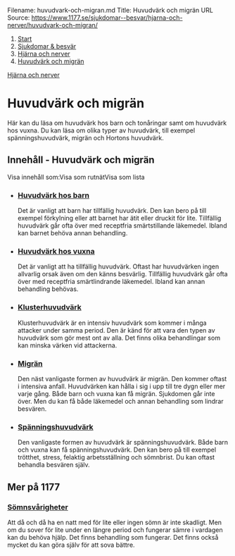 Filename: huvudvark-och-migran.md
Title: Huvudvärk och migrän
URL Source: https://www.1177.se/sjukdomar--besvar/hjarna-och-nerver/huvudvark-och-migran/

1.  [Start](https://www.1177.se/)
2.  [Sjukdomar & besvär](https://www.1177.se/sjukdomar--besvar/)
3.  [Hjärna och nerver](https://www.1177.se/sjukdomar--besvar/hjarna-och-nerver/)
4.  [Huvudvärk och migrän](https://www.1177.se/sjukdomar--besvar/hjarna-och-nerver/huvudvark-och-migran/)

[Hjärna och nerver](https://www.1177.se/sjukdomar--besvar/hjarna-och-nerver/)

Huvudvärk och migrän
====================

Här kan du läsa om huvudvärk hos barn och tonåringar samt om huvudvärk hos vuxna. Du kan läsa om olika typer av huvudvärk, till exempel spänningshuvudvärk, migrän och Hortons huvudvärk.

Innehåll - Huvudvärk och migrän
-------------------------------

Visa innehåll som:Visa som rutnätVisa som lista

*   ### [Huvudvärk hos barn](https://www.1177.se/sjukdomar--besvar/hjarna-och-nerver/huvudvark-och-migran/huvudvark-hos-barn-och-tonaringar/)
    
    Det är vanligt att barn har tillfällig huvudvärk. Den kan bero på till exempel förkylning eller att barnet har ätit eller druckit för lite. Tillfällig huvudvärk går ofta över med receptfria smärtstillande läkemedel. Ibland kan barnet behöva annan behandling.
    
*   ### [Huvudvärk hos vuxna](https://www.1177.se/sjukdomar--besvar/hjarna-och-nerver/huvudvark-och-migran/huvudvark-hos-vuxna/)
    
    Det är vanligt att ha tillfällig huvudvärk. Oftast har huvudvärken ingen allvarlig orsak även om den känns besvärlig. Tillfällig huvudvärk går ofta över med receptfria smärtlindrande läkemedel. Ibland kan annan behandling behövas.
    
*   ### [Klusterhuvudvärk](https://www.1177.se/sjukdomar--besvar/hjarna-och-nerver/huvudvark-och-migran/klusterhuvudvark/)
    
    Klusterhuvudvärk är en intensiv huvudvärk som kommer i många attacker under samma period. Den är känd för att vara den typen av huvudvärk som gör mest ont av alla. Det finns olika behandlingar som kan minska värken vid attackerna.
    
*   ### [Migrän](https://www.1177.se/sjukdomar--besvar/hjarna-och-nerver/huvudvark-och-migran/migran/)
    
    Den näst vanligaste formen av huvudvärk är migrän. Den kommer oftast i intensiva anfall. Huvudvärken kan hålla i sig i upp till tre dygn eller mer varje gång. Både barn och vuxna kan få migrän. Sjukdomen går inte över. Men du kan få både läkemedel och annan behandling som lindrar besvären.
    
*   ### [Spänningshuvudvärk](https://www.1177.se/sjukdomar--besvar/hjarna-och-nerver/huvudvark-och-migran/spanningshuvudvark/)
    
    Den vanligaste formen av huvudvärk är spänningshuvudvärk. Både barn och vuxna kan få spänningshuvudvärk. Den kan bero på till exempel trötthet, stress, felaktig arbetsställning och sömnbrist. Du kan oftast behandla besvären själv.
    

Mer på 1177
-----------

### [Sömnsvårigheter](https://www.1177.se/liv--halsa/stresshantering-och-somn/somnsvarigheter/)

Att då och då ha en natt med för lite eller ingen sömn är inte skadligt. Men om du sover för lite under en längre period och fungerar sämre i vardagen kan du behöva hjälp. Det finns behandling som fungerar. Det finns också mycket du kan göra själv för att sova bättre.
